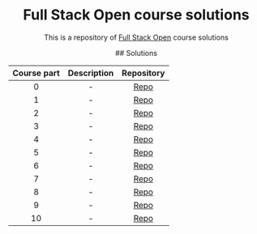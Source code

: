 <h1 align="center">Full Stack Open course solutions</h1>

<p align="center">This is a repository of <a href="https://fullstackopen.com/en/about/" target="_blank">Full Stack Open</a> course solutions</p>

<div align="center"> 
## Solutions

| Course part | Description | Repository |
| :------------: | :-------: | :--------: |
| 0 | - | <a href="#" target="_blank">Repo</a>  |
| 1 | - | <a href="#" target="_blank">Repo</a>  |
| 2 | - | <a href="#" target="_blank">Repo</a>  |
| 3 | - | <a href="#" target="_blank">Repo</a>  |
| 4 | - | <a href="#" target="_blank">Repo</a>  |
| 5 | - | <a href="#" target="_blank">Repo</a>  |
| 6 | - | <a href="#" target="_blank">Repo</a>  |
| 7 | - | <a href="#" target="_blank">Repo</a>  |
| 8 | - | <a href="#" target="_blank">Repo</a>  |
| 9 | - | <a href="#" target="_blank">Repo</a>  |
| 10 | - | <a href="#" target="_blank">Repo</a>  |
</div>